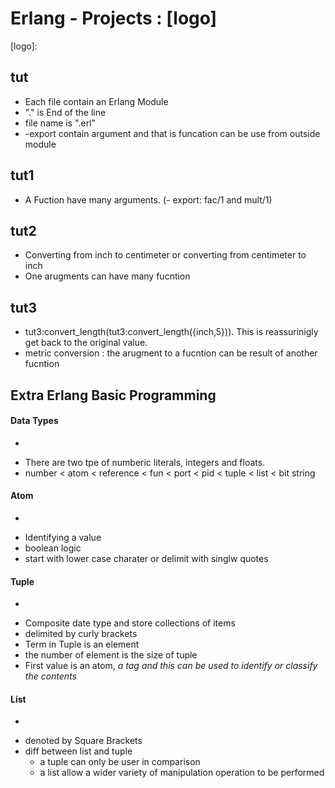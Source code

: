 # Erlang - Projects : [logo]
[logo]:
## tut
* Each file contain an Erlang Module
* "." is End of the line
* file name is ".erl"
* -export contain argument and that is funcation can be use from outside module

## tut1
* A Fuction have many arguments. (- export: fac/1 and mult/1)

## tut2
* Converting from inch to centimeter or converting from centimeter to inch
* One arugments can have many fucntion 

## tut3
* tut3:convert_length(tut3:convert_length({inch,5})). This is reassurinigly get back to the original value.
* metric conversion : the arugment to a fucntion can be result of another fucntion

## Extra Erlang Basic Programming 

#### Data Types
-
* There are two tpe of  numberic literals, integers and floats.
* number < atom < reference < fun < port < pid < tuple < list < bit string  

#### Atom
-
* Identifying a value 
* boolean logic 
* start with lower case charater or delimit with singlw quotes

#### Tuple 
-
* Composite date type and store collections of items
* delimited by curly brackets
* Term in Tuple is an element
* the number of element is the size of tuple
* First value is an atom, _a tag and this can be used to identify or classify the contents_

#### List
-
* denoted by Square Brackets
* diff between list and tuple
  + a tuple can only be user in comparison
  + a list allow a wider variety of manipulation operation to be performed


